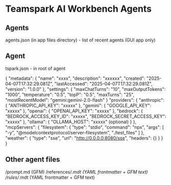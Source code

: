 # Teamspark AI Workbench Agents

## Agents

agents.json (in app files directory) - list of recent agents (GUI app only)

## Agent

tspark.json - in root of agent

{
  "metadata": {
    "name": "xxxx",
    "description": "xxxxxx",
    "created": "2025-04-07T17:32:29.081Z",
    "lastAccessed": "2025-04-07T17:32:29.081Z",
    "version": "1.0.0"
  },
  "settings": {
    "maxChatTurns": "10",
    "maxOutputTokens": "1000",
    "temperature": "0.5",
    "topP": "0.5",
    "maxTurns": "25",
    "mostRecentModel": "gemini:gemini-2.0-flash"
  }
  "providers": {
    "anthropic": {
      "ANTHROPIC_API_KEY": "xxxxx"
    },
    "gemini": {
      "GOOGLE_API_KEY": "xxxxx"
    },
    "openai": {
      "OPENAI_API_KEY": "xxxxx"
    },
    "bedrock": {
      "BEDROCK_ACCESS_KEY_ID": "xxxxx",
      "BEDROCK_SECRET_ACCESS_KEY": "xxxxx"
    },
    "ollama": {
      "OLLAMA_HOST": "xxxxx" (optional)
    }
  },
  "mcpServers": {
    "filesystem": {
      "type": "stdio",
      "command": "npx",
      "args": [
        "-y",
        "@modelcontextprotocol/server-filesystem",
        "./test_files"
      ]
    },
    "weather": {
      "type": "sse",
      "url": "http://0.0.0.0:8080/sse",
      "headers": {}
    }
  }
}

## Other agent files

/prompt.md (GFM)
/references/*.mdt (YAML frontmatter + GFM text)
/rules/*.mdt (YAML frontmatter + GFM text)
